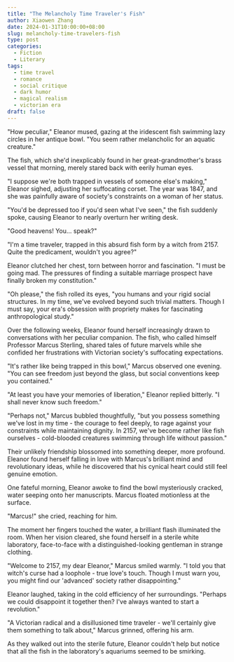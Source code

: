 ```yaml
---
title: "The Melancholy Time Traveler's Fish"
author: Xiaowen Zhang
date: 2024-01-31T10:00:00+08:00
slug: melancholy-time-travelers-fish
type: post
categories:
  - Fiction
  - Literary
tags:
  - time travel
  - romance
  - social critique
  - dark humor
  - magical realism
  - victorian era
draft: false
---
```


"How peculiar," Eleanor mused, gazing at the iridescent fish swimming lazy circles in her antique bowl. "You seem rather melancholic for an aquatic creature."

The fish, which she'd inexplicably found in her great-grandmother's brass vessel that morning, merely stared back with eerily human eyes.

"I suppose we're both trapped in vessels of someone else's making," Eleanor sighed, adjusting her suffocating corset. The year was 1847, and she was painfully aware of society's constraints on a woman of her status.

"You'd be depressed too if you'd seen what I've seen," the fish suddenly spoke, causing Eleanor to nearly overturn her writing desk.

"Good heavens! You... speak?"

"I'm a time traveler, trapped in this absurd fish form by a witch from 2157. Quite the predicament, wouldn't you agree?"

Eleanor clutched her chest, torn between horror and fascination. "I must be going mad. The pressures of finding a suitable marriage prospect have finally broken my constitution."

"Oh please," the fish rolled its eyes, "you humans and your rigid social structures. In my time, we've evolved beyond such trivial matters. Though I must say, your era's obsession with propriety makes for fascinating anthropological study."

Over the following weeks, Eleanor found herself increasingly drawn to conversations with her peculiar companion. The fish, who called himself Professor Marcus Sterling, shared tales of future marvels while she confided her frustrations with Victorian society's suffocating expectations.

"It's rather like being trapped in this bowl," Marcus observed one evening. "You can see freedom just beyond the glass, but social conventions keep you contained."

"At least you have your memories of liberation," Eleanor replied bitterly. "I shall never know such freedom."

"Perhaps not," Marcus bubbled thoughtfully, "but you possess something we've lost in my time - the courage to feel deeply, to rage against your constraints while maintaining dignity. In 2157, we've become rather like fish ourselves - cold-blooded creatures swimming through life without passion."

Their unlikely friendship blossomed into something deeper, more profound. Eleanor found herself falling in love with Marcus's brilliant mind and revolutionary ideas, while he discovered that his cynical heart could still feel genuine emotion.

One fateful morning, Eleanor awoke to find the bowl mysteriously cracked, water seeping onto her manuscripts. Marcus floated motionless at the surface.

"Marcus!" she cried, reaching for him.

The moment her fingers touched the water, a brilliant flash illuminated the room. When her vision cleared, she found herself in a sterile white laboratory, face-to-face with a distinguished-looking gentleman in strange clothing.

"Welcome to 2157, my dear Eleanor," Marcus smiled warmly. "I told you that witch's curse had a loophole - true love's touch. Though I must warn you, you might find our 'advanced' society rather disappointing."

Eleanor laughed, taking in the cold efficiency of her surroundings. "Perhaps we could disappoint it together then? I've always wanted to start a revolution."

"A Victorian radical and a disillusioned time traveler - we'll certainly give them something to talk about," Marcus grinned, offering his arm.

As they walked out into the sterile future, Eleanor couldn't help but notice that all the fish in the laboratory's aquariums seemed to be smirking.
